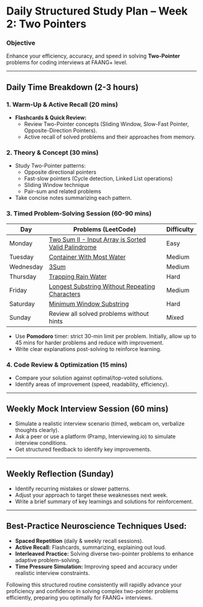 # **Daily Structured Study Plan – Week 2: Two Pointers**

### Objective
Enhance your efficiency, accuracy, and speed in solving **Two-Pointer** problems for coding interviews at FAANG+ level.

---

## **Daily Time Breakdown (2-3 hours)**

### **1. Warm-Up & Active Recall (20 mins)**
- **Flashcards & Quick Review:**
    - Review Two-Pointer concepts (Sliding Window, Slow-Fast Pointer, Opposite-Direction Pointers).
    - Active recall of solved problems and their approaches from memory.

### **2. Theory & Concept (30 mins)**
- Study Two-Pointer patterns:
    - Opposite directional pointers
    - Fast-slow pointers (Cycle detection, Linked List operations)
    - Sliding Window technique
    - Pair-sum and related problems
- Take concise notes summarizing each pattern.

### **3. Timed Problem-Solving Session (60-90 mins)**
| Day       | Problems (LeetCode)                                                          | Difficulty |
|-----------|------------------------------------------------------------------------------|------------|
| Monday    | [Two Sum II - Input Array is Sorted](https://leetcode.com/problems/two-sum-ii-input-array-is-sorted/) <br> [Valid Palindrome](https://leetcode.com/problems/valid-palindrome/)                              | Easy       |
| Tuesday   | [Container With Most Water](https://leetcode.com/problems/container-with-most-water/) | Medium     |
| Wednesday | [3Sum](https://leetcode.com/problems/3sum/)                                  | Medium     |
| Thursday  | [Trapping Rain Water](https://leetcode.com/problems/trapping-rain-water/)    | Hard       |
| Friday    | [Longest Substring Without Repeating Characters](https://leetcode.com/problems/longest-substring-without-repeating-characters/) | Medium     |
| Saturday  | [Minimum Window Substring](https://leetcode.com/problems/minimum-window-substring/) | Hard       |
| Sunday    | Review all solved problems without hints                                     | Mixed      |

- Use **Pomodoro** timer: strict 30-min limit per problem. Initially, allow up to 45 mins for harder problems and reduce with improvement.
- Write clear explanations post-solving to reinforce learning.

### **4. Code Review & Optimization (15 mins)**
- Compare your solution against optimal/top-voted solutions.
- Identify areas of improvement (speed, readability, efficiency).

---

## **Weekly Mock Interview Session (60 mins)**
- Simulate a realistic interview scenario (timed, webcam on, verbalize thoughts clearly).
- Ask a peer or use a platform (Pramp, Interviewing.io) to simulate interview conditions.
- Get structured feedback to identify key improvements.

---

## **Weekly Reflection (Sunday)**
- Identify recurring mistakes or slower patterns.
- Adjust your approach to target these weaknesses next week.
- Write a brief summary of key learnings and solutions for reinforcement.

---

## **Best-Practice Neuroscience Techniques Used:**
- **Spaced Repetition** (daily & weekly recall sessions).
- **Active Recall:** Flashcards, summarizing, explaining out loud.
- **Interleaved Practice:** Solving diverse two-pointer problems to enhance adaptive problem-solving.
- **Time Pressure Simulation:** Improving speed and accuracy under realistic interview constraints.

Following this structured routine consistently will rapidly advance your proficiency and confidence in solving complex two-pointer problems efficiently, preparing you optimally for FAANG+ interviews.

